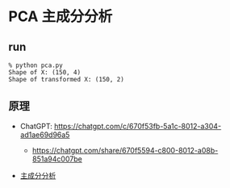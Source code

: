 # PCA 主成分分析

## run

```
% python pca.py
Shape of X: (150, 4)
Shape of transformed X: (150, 2)
```

## 原理

* ChatGPT: https://chatgpt.com/c/670f53fb-5a1c-8012-a304-ad1ae69d96a5
    * https://chatgpt.com/share/670f5594-c800-8012-a08b-851a94c007be

* [主成分分析](https://zh.wikipedia.org/zh-tw/%E4%B8%BB%E6%88%90%E5%88%86%E5%88%86%E6%9E%90)
